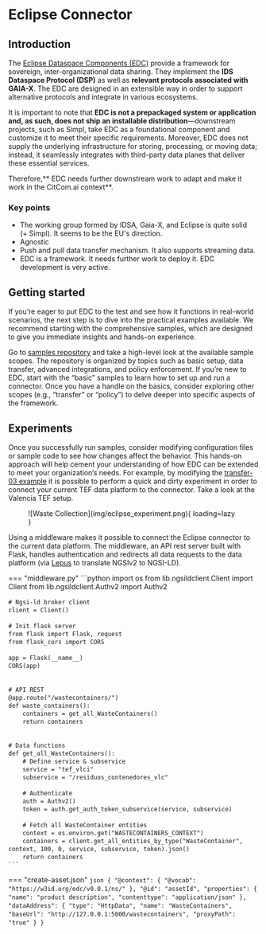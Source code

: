# Eclipse Connector

## Introduction
The [Eclipse Dataspace Components (EDC)](https://github.com/eclipse-edc) provide a framework for sovereign, inter-organizational data sharing. They implement the **IDS Dataspace Protocol (DSP)** as well as **relevant protocols associated with GAIA-X**. The EDC are designed in an extensible way in order to support alternative protocols and integrate in various ecosystems. 

It is important to note that **EDC is not a prepackaged system or application and, as such, does not ship an installable distribution**—downstream projects, such as Simpl, take EDC as a foundational component and customize it to meet their specific requirements. Moreover, EDC does not supply the underlying infrastructure for storing, processing, or moving data; instead, it seamlessly integrates with third-party data planes that deliver these essential services.
 

Therefore,** EDC needs further downstream work to adapt and make it work in the CitCom.ai context**. 

### Key points
- The working group formed by IDSA, Gaia-X, and Eclipse is quite solid (+ Simpl). It seems to be the EU's direction.​
- Agnostic 
- Push and pull data transfer mechanism. It also supports streaming data.
- EDC is a framework. It needs further work to deploy it. EDC development is very active.

## Getting started
If you’re eager to put EDC to the test and see how it functions in real-world scenarios, the next step is to dive into the practical examples available. We recommend starting with the comprehensive samples, which are designed to give you immediate insights and hands-on experience.

Go to [samples repository](https://github.com/eclipse-edc/Samples) and take a high-level look at the available sample scopes. The repository is organized by topics such as basic setup, data transfer, advanced integrations, and policy enforcement. If you’re new to EDC, start with the “basic” samples to learn how to set up and run a connector. Once you have a handle on the basics, consider exploring other scopes (e.g., “transfer” or “policy”) to delve deeper into specific aspects of the framework.

## Experiments
Once you successfully run samples, consider modifying configuration files or sample code to see how changes affect the behavior. This hands-on approach will help cement your understanding of how EDC can be extended to meet your organization’s needs. For example, by modifying the [transfer-03 example](https://github.com/eclipse-edc/Samples/tree/main/transfer/transfer-03-consumer-pull) it is possible to perform a quick and dirty experiment in order to connect your current TEF data platform to the connector. Take a look at the Valencia TEF setup.

<figure markdown>
  ![Waste Collection](img/eclipse_experiment.png){ loading=lazy }
</figure>

Using a middleware makes it possible to connect the Eclipse connector to the current data platform. The middleware, an API rest server built with Flask, handles authentication and redirects all data requests to the data platform (via [Lepus](/documentation/data_federation/ngsiv2_to_ld/lepus/) to translate NGSIv2 to NGSI-LD).

=== "middleware.py"
    ```python
    import os
    from lib.ngsildclient.Client import Client
    from lib.ngsildclient.Authv2 import Authv2

    # Ngsi-ld broker client
    client = Client()

    # Init flask server
    from flask import Flask, request
    from flask_cors import CORS

    app = Flask(__name__)
    CORS(app)


    # API REST
    @app.route("/wastecontainers/")
    def waste_containers():
        containers = get_all_WasteContainers()
        return containers


    # Data functions
    def get_all_WasteContainers():
        # Define service & subservice
        service = "tef_vlci"
        subservice = "/residuos_contenedores_vlc"

        # Authenticate
        auth = Authv2()
        token = auth.get_auth_token_subservice(service, subservice)

        # Fetch all WasteContainer entities
        context = os.environ.get("WASTECONTAINERS_CONTEXT")
        containers = client.get_all_entities_by_type("WasteContainer", context, 100, 0, service, subservice, token).json()
        return containers
    ```

=== "create-asset.json"
    ```json
    {
        "@context": {
            "@vocab": "https://w3id.org/edc/v0.0.1/ns/"
        },
        "@id": "assetId",
        "properties": {
            "name": "product description",
            "contenttype": "application/json"
        },
        "dataAddress": {
            "type": "HttpData",
            "name": "WasteContainers",
            "baseUrl": "http://127.0.0.1:5000/wastecontainers",
            "proxyPath": "true"
        }
    }
    ```

